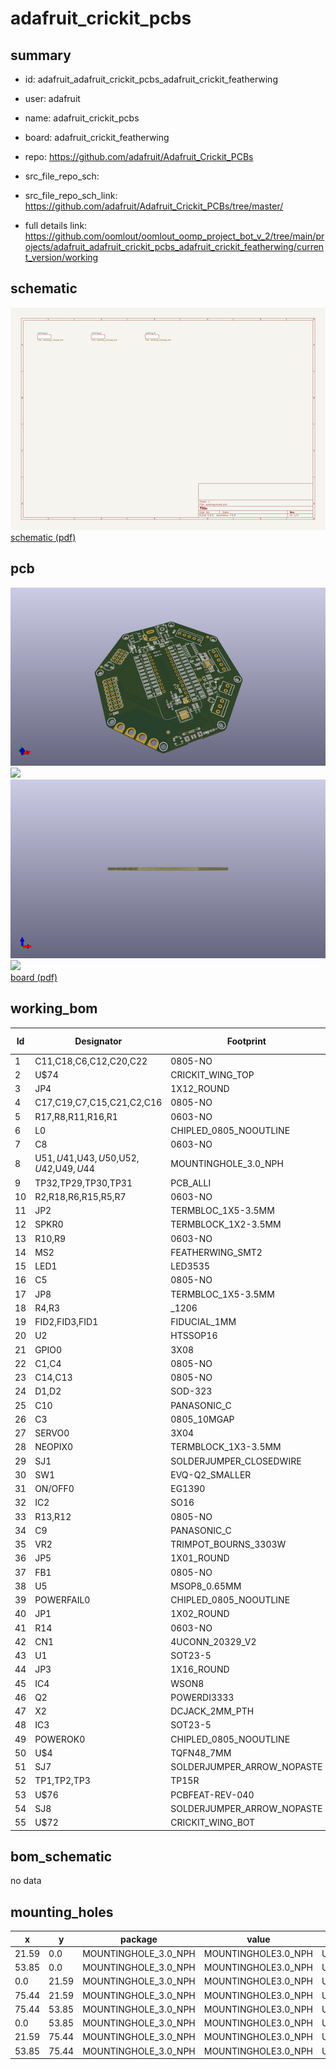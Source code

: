 # adafruit_crickit_pcbs
 
## summary 
* id: adafruit_adafruit_crickit_pcbs_adafruit_crickit_featherwing
* user: adafruit
* name: adafruit_crickit_pcbs
* board: adafruit_crickit_featherwing
* repo: https://github.com/adafruit/Adafruit_Crickit_PCBs



* src_file_repo_sch: 
* src_file_repo_sch_link: https://github.com/adafruit/Adafruit_Crickit_PCBs/tree/master/
* full details link: https://github.com/oomlout/oomlout_oomp_project_bot_v_2/tree/main/projects/adafruit_adafruit_crickit_pcbs_adafruit_crickit_featherwing/current_version/working  

## schematic  
![](working_schematic_600.png)  
[schematic (pdf)](working_schematic.pdf) 






















## pcb  
![](working_3d_600.png) 
![](working_3d_front_600.png)  
![](working_3d_back_600.png)  
![](working_600.png)  
[board (pdf)](working.pdf)  

## working_bom
| Id | Designator | Footprint | Quantity | Designation | Supplier and ref |  | None | 
| --- | --- | --- | --- | --- | --- | --- | --- | 
| 1 | C11,C18,C6,C12,C20,C22 | 0805-NO | 6 | 0.1uF |  |  | [''] | 
| 2 | U$74 | CRICKIT_WING_TOP | 1 |  |  |  | [''] | 
| 3 | JP4 | 1X12_ROUND | 1 |  |  |  | [''] | 
| 4 | C17,C19,C7,C15,C21,C2,C16 | 0805-NO | 7 | 10uF |  |  | [''] | 
| 5 | R17,R8,R11,R16,R1 | 0603-NO | 5 | 264K |  |  | [''] | 
| 6 | L0 | CHIPLED_0805_NOOUTLINE | 1 | yellow |  |  | [''] | 
| 7 | C8 | 0603-NO | 1 | DNP |  |  | [''] | 
| 8 | U$51,U$41,U$43,U$50,U$52,U$42,U$49,U$44 | MOUNTINGHOLE_3.0_NPH | 8 | MOUNTINGHOLE3.0_NPH |  |  | [''] | 
| 9 | TP32,TP29,TP30,TP31 | PCB_ALLI | 4 | SEWTAPPCB_ALLIGATOR |  |  | [''] | 
| 10 | R2,R18,R6,R15,R5,R7 | 0603-NO | 6 | 2.2K |  |  | [''] | 
| 11 | JP2 | TERMBLOC_1X5-3.5MM | 1 | 3.5mm |  |  | [''] | 
| 12 | SPKR0 | TERMBLOCK_1X2-3.5MM | 1 | 3.5mm |  |  | [''] | 
| 13 | R10,R9 | 0603-NO | 2 | 1Mohm |  |  | [''] | 
| 14 | MS2 | FEATHERWING_SMT2 | 1 | FEATHERWING_SMTDUAL |  |  | [''] | 
| 15 | LED1 | LED3535 | 1 | WS2812B3535 |  |  | [''] | 
| 16 | C5 | 0805-NO | 1 | 10ÂµF |  |  | [''] | 
| 17 | JP8 | TERMBLOC_1X5-3.5MM | 1 | 5pin 3.5mm |  |  | [''] | 
| 18 | R4,R3 | _1206 | 2 | 0.2Î© |  |  | [''] | 
| 19 | FID2,FID3,FID1 | FIDUCIAL_1MM | 3 | FIDUCIAL_1MM |  |  | [''] | 
| 20 | U2 | HTSSOP16 | 1 | DRV8833PWPR |  |  | [''] | 
| 21 | GPIO0 | 3X08 | 1 | 3x8 FEMALE |  |  | [''] | 
| 22 | C1,C4 | 0805-NO | 2 | 10ÂµF/16V |  |  | [''] | 
| 23 | C14,C13 | 0805-NO | 2 | 1uF |  |  | [''] | 
| 24 | D1,D2 | SOD-323 | 2 | 1N4148 |  |  | [''] | 
| 25 | C10 | PANASONIC_C | 1 | 47uF+/16v |  |  | [''] | 
| 26 | C3 | 0805_10MGAP | 1 | 1uF |  |  | [''] | 
| 27 | SERVO0 | 3X04 | 1 | 3x4 Male |  |  | [''] | 
| 28 | NEOPIX0 | TERMBLOCK_1X3-3.5MM | 1 | 3.5mm |  |  | [''] | 
| 29 | SJ1 | SOLDERJUMPER_CLOSEDWIRE | 1 |  |  |  | [''] | 
| 30 | SW1 | EVQ-Q2_SMALLER | 1 | EVQQ2 |  |  | [''] | 
| 31 | ON/OFF0 | EG1390 | 1 | MSS-22C01G2 |  |  | [''] | 
| 32 | IC2 | SO16 | 1 | ULN2003AD |  |  | [''] | 
| 33 | R13,R12 | 0805-NO | 2 | 100 |  |  | [''] | 
| 34 | C9 | PANASONIC_C | 1 | 47uF/16v |  |  | [''] | 
| 35 | VR2 | TRIMPOT_BOURNS_3303W | 1 | 10K trim |  |  | [''] | 
| 36 | JP5 | 1X01_ROUND | 1 |  |  |  | [''] | 
| 37 | FB1 | 0805-NO | 1 | Ferrite |  |  | [''] | 
| 38 | U5 | MSOP8_0.65MM | 1 | PAM8302AASCR |  |  | [''] | 
| 39 | POWERFAIL0 | CHIPLED_0805_NOOUTLINE | 1 | red |  |  | [''] | 
| 40 | JP1 | 1X02_ROUND | 1 |  |  |  | [''] | 
| 41 | R14 | 0603-NO | 1 | 510 |  |  | [''] | 
| 42 | CN1 | 4UCONN_20329_V2 | 1 | 4U#20329 |  |  | [''] | 
| 43 | U1 | SOT23-5 | 1 | mic5225-3.3 |  |  | [''] | 
| 44 | JP3 | 1X16_ROUND | 1 |  |  |  | [''] | 
| 45 | IC4 | WSON8 | 1 | TPS259573 |  |  | [''] | 
| 46 | Q2 | POWERDI3333 | 1 | AON7401 |  |  | [''] | 
| 47 | X2 | DCJACK_2MM_PTH | 1 | 2.1mm DC |  |  | [''] | 
| 48 | IC3 | SOT23-5 | 1 | 74AHCT1G125DBV |  |  | [''] | 
| 49 | POWEROK0 | CHIPLED_0805_NOOUTLINE | 1 | green |  |  | [''] | 
| 50 | U$4 | TQFN48_7MM | 1 | ATSAMD21G_QFN |  |  | [''] | 
| 51 | SJ7 | SOLDERJUMPER_ARROW_NOPASTE | 1 | ISENSEA |  |  | [''] | 
| 52 | TP1,TP2,TP3 | TP15R | 3 | TPTP15R |  |  | [''] | 
| 53 | U$76 | PCBFEAT-REV-040 | 1 |  |  |  | [''] | 
| 54 | SJ8 | SOLDERJUMPER_ARROW_NOPASTE | 1 | ISENSEB |  |  | [''] | 
| 55 | U$72 | CRICKIT_WING_BOT | 1 |  |  |  | [''] | 


## bom_schematic
no data

## mounting_holes
| x | y | package | value | ref | size | 
| --- | --- | --- | --- | --- | --- | 
| 21.59 | 0.0 | MOUNTINGHOLE_3.0_NPH | MOUNTINGHOLE3.0_NPH | U$41 | m3 | 
| 53.85 | 0.0 | MOUNTINGHOLE_3.0_NPH | MOUNTINGHOLE3.0_NPH | U$42 | m3 | 
| 0.0 | 21.59 | MOUNTINGHOLE_3.0_NPH | MOUNTINGHOLE3.0_NPH | U$43 | m3 | 
| 75.44 | 21.59 | MOUNTINGHOLE_3.0_NPH | MOUNTINGHOLE3.0_NPH | U$44 | m3 | 
| 75.44 | 53.85 | MOUNTINGHOLE_3.0_NPH | MOUNTINGHOLE3.0_NPH | U$49 | m3 | 
| 0.0 | 53.85 | MOUNTINGHOLE_3.0_NPH | MOUNTINGHOLE3.0_NPH | U$50 | m3 | 
| 21.59 | 75.44 | MOUNTINGHOLE_3.0_NPH | MOUNTINGHOLE3.0_NPH | U$51 | m3 | 
| 53.85 | 75.44 | MOUNTINGHOLE_3.0_NPH | MOUNTINGHOLE3.0_NPH | U$52 | m3 | 


